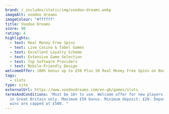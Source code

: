 ```yaml
---
brand: /_includes/static/img/voodoo-dreams.webp
imageAlt: voodoo dreams
imageColour: "#ffffff"
title: Voodoo Dreams
score: 90
rating: 4
highlights:
  - text: Real Money Free Spins
  - text: Live Casino & Tabel Games
  - text: Excellent Loyalty Scheme
  - text: Extensive Game Selection
  - text: Top Software Providers
  - text: Mobile-Friendly Design
welcomeOffer: 100% bonus up to £50 Plus 50 Real Money Free Spins on Book of Dead
tags:
  - slots
type: site
externalUrl: https://www.voodoodreams.com/en-gb/games/slots
termsAndConditions: "Must be 18+ to use. Welcome offer for new players residing
  in Great Britain only. Maximum £50 bonus. Minimum deposit: £20. Deposit Bonus
  wins are capped at £500. "
---
```

